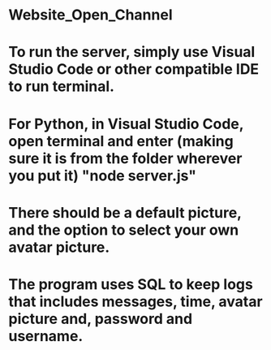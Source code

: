# Website_Open_Channel

# To run the server, simply use Visual Studio Code or other compatible IDE to run terminal. 
# For Python, in Visual Studio Code, open terminal and enter (making sure it is from the folder wherever you put it) "node server.js"
# There should be a default picture, and the option to select your own avatar picture.
# The program uses SQL to keep logs that includes messages, time, avatar picture and, password and username.
